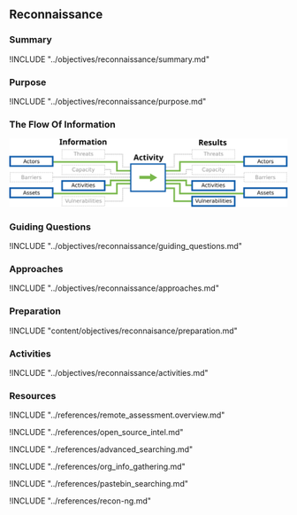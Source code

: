 ## Reconnaissance

### Summary

!INCLUDE "../objectives/reconnaissance/summary.md"

### Purpose

!INCLUDE "../objectives/reconnaissance/purpose.md"

### The Flow Of Information

![Reconnaissance Information Flow](content/images/info_flows/reconnaissance.svg)

### Guiding Questions

!INCLUDE "../objectives/reconnaissance/guiding_questions.md"

### Approaches

!INCLUDE "../objectives/reconnaissance/approaches.md"

### Preparation
!INCLUDE "content/objectives/reconnaisance/preparation.md"

### Activities

!INCLUDE "../objectives/reconnaissance/activities.md"

### Resources
<div class="greybox">
!INCLUDE "../references/remote_assessment.overview.md"

!INCLUDE "../references/open_source_intel.md"

!INCLUDE "../references/advanced_searching.md"

!INCLUDE "../references/org_info_gathering.md"

!INCLUDE "../references/pastebin_searching.md"

!INCLUDE "../references/recon-ng.md"
</div>
